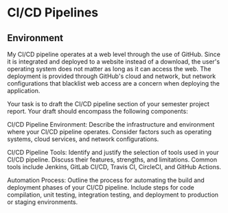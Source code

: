 # CI/CD Pipelines

## Environment
My CI/CD pipeline operates at a web level through the use of GitHub. Since it is integrated and deployed to a website instead of a download, the user's operating system does not matter as long as it can access the web.
The deployment is provided through GitHub's cloud and network, but network configurations that blacklist web access are a concern when deploying the application.



Your task is to draft the CI/CD pipeline section of your semester project report. Your draft should encompass the following components:

CI/CD Pipeline Environment:
Describe the infrastructure and environment where your CI/CD pipeline operates. Consider factors such as operating systems, cloud services, and network configurations.

CI/CD Pipeline Tools:
Identify and justify the selection of tools used in your CI/CD pipeline. Discuss their features, strengths, and limitations. Common tools include Jenkins, GitLab CI/CD, Travis CI, CircleCI, and GitHub Actions.

Automation Process:
Outline the process for automating the build and deployment phases of your CI/CD pipeline. Include steps for code compilation, unit testing, integration testing, and deployment to production or staging environments.
